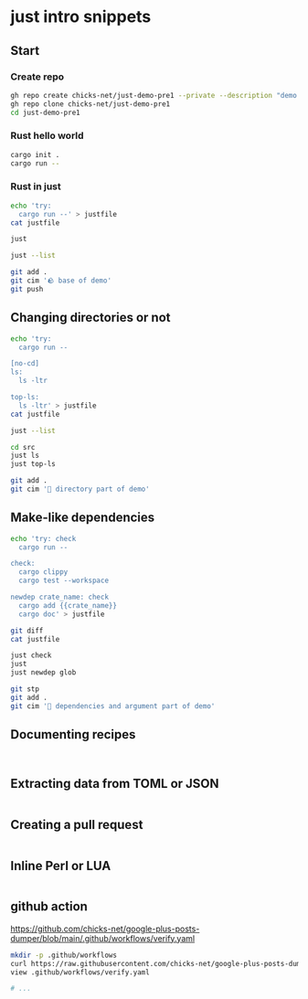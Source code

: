 # just intro snippets

## Start

### Create repo

```bash
gh repo create chicks-net/just-demo-pre1 --private --description "demo of just" --readme
gh repo clone chicks-net/just-demo-pre1
cd just-demo-pre1
```

### Rust hello world

```bash
cargo init .
cargo run --
```

### Rust in just

```bash
echo 'try:
  cargo run --' > justfile
cat justfile
```

```bash
just

just --list
```

```bash
git add .
git cim '🪨 base of demo'
git push
```

## Changing directories or not

```bash
echo 'try:
  cargo run --

[no-cd]
ls:
  ls -ltr

top-ls:
  ls -ltr' > justfile
cat justfile
```

```bash
just --list
```

```bash
cd src
just ls
just top-ls
```

```bash
git add .
git cim '📃 directory part of demo'
```

## Make-like dependencies

```bash
echo 'try: check
  cargo run --

check:
  cargo clippy
  cargo test --workspace

newdep crate_name: check
  cargo add {{crate_name}}
  cargo doc' > justfile
```

```bash
git diff
cat justfile
```

```bash
just check
just
just newdep glob
```

```bash
git stp
git add .
git cim '🚜 dependencies and argument part of demo'
```

## Documenting recipes

```bash
```

```bash
```

## Extracting data from TOML or JSON

```bash
```

## Creating a pull request

```bash
```

## Inline Perl or LUA

```bash
```

## github action

https://github.com/chicks-net/google-plus-posts-dumper/blob/main/.github/workflows/verify.yaml

```bash
mkdir -p .github/workflows
curl https://raw.githubusercontent.com/chicks-net/google-plus-posts-dumper/refs/heads/main/.github/workflows/verify.yaml -o .github/workflows/verify.yaml
view .github/workflows/verify.yaml

# ...
```

